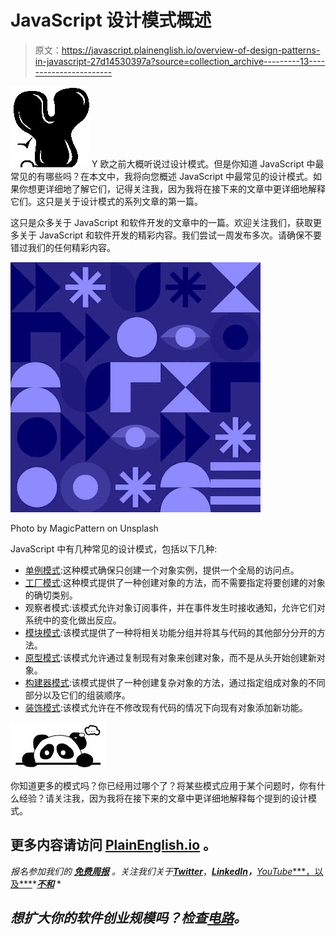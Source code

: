 # JavaScript 设计模式概述

> 原文：<https://javascript.plainenglish.io/overview-of-design-patterns-in-javascript-27d14530397a?source=collection_archive---------13----------------------->

![Y](img/25deb29686799694bbfd378e8689dc8d.png)  Y 欧之前大概听说过设计模式。但是你知道 JavaScript 中最常见的有哪些吗？在本文中，我将向您概述 JavaScript 中最常见的设计模式。如果你想更详细地了解它们，记得关注我，因为我将在接下来的文章中更详细地解释它们。这只是关于设计模式的系列文章的第一篇。

这只是众多关于 JavaScript 和软件开发的文章中的一篇。欢迎关注我们，获取更多关于 JavaScript 和软件开发的精彩内容。我们尝试一周发布多次。请确保不要错过我们的任何精彩内容。

![](img/1c319bde29ba258376eec7f029d18c10.png)

Photo by MagicPattern on Unsplash

JavaScript 中有几种常见的设计模式，包括以下几种:

*   [单例模式](/singleton-pattern-in-javascript-df47826ea4fc):这种模式确保只创建一个对象实例，提供一个全局的访问点。
*   [工厂模式](/factory-pattern-in-javascript-41c40f0310da):这种模式提供了一种创建对象的方法，而不需要指定将要创建的对象的确切类别。
*   观察者模式:该模式允许对象订阅事件，并在事件发生时接收通知，允许它们对系统中的变化做出反应。
*   [模块模式](/the-module-pattern-in-javascript-ced2028575cb):该模式提供了一种将相关功能分组并将其与代码的其他部分分开的方法。
*   [原型模式](https://pandaquests.medium.com/prototype-pattern-in-javascript-d42ae704f184):该模式允许通过复制现有对象来创建对象，而不是从头开始创建新对象。
*   [构建器模式](https://pandaquests.medium.com/builder-pattern-in-javascript-dbd9ce41bcdf):该模式提供了一种创建复杂对象的方法，通过指定组成对象的不同部分以及它们的组装顺序。
*   [装饰模式](https://pandaquests.medium.com/decorator-pattern-in-javascript-2bc094ee1718):该模式允许在不修改现有代码的情况下向现有对象添加新功能。

![](img/5c7fdb823e2c7f4190f716ff6bed224c.png)

你知道更多的模式吗？你已经用过哪个了？将某些模式应用于某个问题时，你有什么经验？请关注我，因为我将在接下来的文章中更详细地解释每个提到的设计模式。

## 更多内容请访问 [PlainEnglish.io](https://plainenglish.io/) 。

*报名参加我们的* [***免费周报***](http://newsletter.plainenglish.io/) *。关注我们关于*[***Twitter***](https://twitter.com/inPlainEngHQ)，[***LinkedIn***](https://www.linkedin.com/company/inplainenglish/)***，***[*YouTube****，以及***](https://www.youtube.com/channel/UCtipWUghju290NWcn8jhyAw)*[***不和***](https://discord.gg/GtDtUAvyhW) *

## *想扩大你的软件创业规模吗？检查[电路](https://circuit.ooo/?utm=publication-post-cta)。*